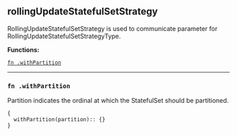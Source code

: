 
## rollingUpdateStatefulSetStrategy
RollingUpdateStatefulSetStrategy is used to communicate parameter for RollingUpdateStatefulSetStrategyType.

**Functions:**

[`fn .withPartition`](#fn-withpartition)  

---


### `fn .withPartition`
Partition indicates the ordinal at which the StatefulSet should be partitioned.
```jsonnet
{
  withPartition(partition):: {}
}
```


